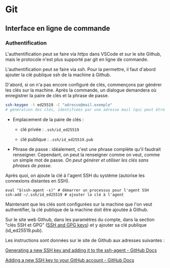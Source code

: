 # Git

## Interface en ligne de commande

### Authentification

L'authentification peut se faire via *https* dans VSCode et sur le site Github, mais le protocole n'est plus supporté par git en ligne de commande.

L'authentification peut se faire via *ssh*. Pour la permettre, il faut d'abord ajouter la clé publique ssh de la machine à Github.

D'abord, si on n'a pas encore configuré de clés, commençons par générer les clés sur la machine. Après la commande, un dialogue demandera où enregistrer la paire de clés et la phrase de passe.

```bash
ssh-keygen -t ed25519 -C "adresse@mail.exemple"
# génération des clés, identifiées par une adresse mail (qui peut être fictive)
```

* Emplacement de la paire de clés :
  
  * clé privée : `.ssh/id_ed25519`
  
  * clé publique : `.ssh/id_ed25519.pub`

* Phrase de passe : idéalement, c'est une phrase complète qu'il faudrait renseigner. Cependant, on peut la renseigner comme on veut, comme un simple mot de passe. *On peut générer et utiliser les clés sans phrases de passe.*

Après quoi, on ajoute la clé à l'agent SSH du système (autorise les connexions distantes en SSH).

```shell
eval "$(ssh-agent -s)" # démarrer un processus pour l'agent SSH
ssh-add ~/.ssh/id_ed25519 # ajouter la clé à l'agent
```

Maintenant que les clés sont configurées sur la machine que l'on veut authentifier, la clé publique de la machine doit être ajoutée à Github.

Sur le site web Github, dans les paramètres du compte, dans la section "clés SSH et GPG" ([SSH and GPG keys](https://github.com/settings/keys)) et y ajouter sa clé publique (id_ed25519.pub).

Les instructions sont données sur le site de Github aux adresses suivantes :

[Generating a new SSH key and adding it to the ssh-agent - GitHub Docs](https://docs.github.com/en/authentication/connecting-to-github-with-ssh/generating-a-new-ssh-key-and-adding-it-to-the-ssh-agent)

[Adding a new SSH key to your GitHub account - GitHub Docs](https://docs.github.com/en/authentication/connecting-to-github-with-ssh/adding-a-new-ssh-key-to-your-github-account)


